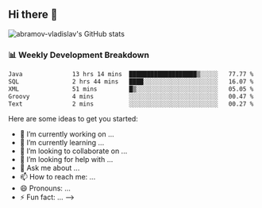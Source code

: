 ## Hi there 👋
![abramov-vladislav's GitHub stats](https://github-readme-stats.vercel.app/api?username=abramov-vladislav&theme=dark&show_icons=true)

### 📊 Weekly Development Breakdown

<!--START_SECTION:waka-->

```txt
Java              13 hrs 14 mins  ███████████████████▒░░░░░   77.77 %
SQL               2 hrs 44 mins   ████░░░░░░░░░░░░░░░░░░░░░   16.07 %
XML               51 mins         █▒░░░░░░░░░░░░░░░░░░░░░░░   05.05 %
Groovy            4 mins          ░░░░░░░░░░░░░░░░░░░░░░░░░   00.47 %
Text              2 mins          ░░░░░░░░░░░░░░░░░░░░░░░░░   00.27 %
```

<!--END_SECTION:waka-->


Here are some ideas to get you started:

- 🔭 I’m currently working on ...
- 🌱 I’m currently learning ...
- 👯 I’m looking to collaborate on ...
- 🤔 I’m looking for help with ...
- 💬 Ask me about ...
- 📫 How to reach me: ...
- 😄 Pronouns: ...
- ⚡ Fun fact: ...
-->
